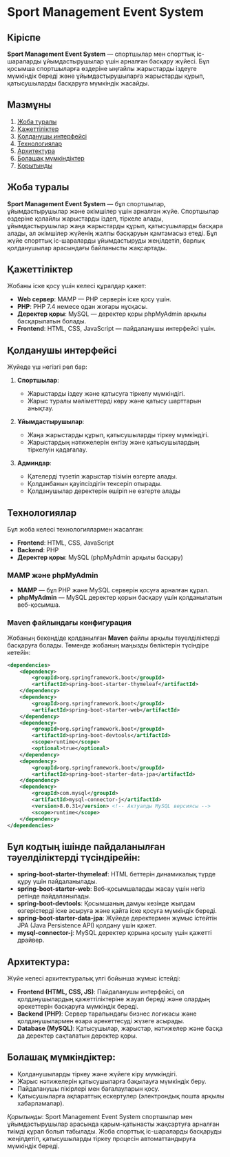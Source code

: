 # Sport Management Event System

## Кіріспе
**Sport Management Event System** — спортшылар мен спорттық іс-шараларды ұйымдастырушылар үшін арналған басқару жүйесі. Бұл қосымша спортшыларға өздеріне ыңғайлы жарыстарды іздеуге мүмкіндік береді және ұйымдастырушыларға жарыстарды құрып, қатысушыларды басқаруға мүмкіндік жасайды.

## Мазмұны
1. [Жоба туралы](#жоба-туралы)
2. [Қажеттіліктер](#қажеттіліктер)
3. [Қолданушы интерфейсі](#қолданушы-интерфейсі)
4. [Технологиялар](#технологиялар)
5. [Архитектура](#архитектура)
6. [Болашақ мүмкіндіктер](#болашақ-мүмкіндіктер)
7. [Қорытынды](#қорытынды)

## Жоба туралы
**Sport Management Event System** — бұл спортшылар, ұйымдастырушылар және әкімшілер үшін арналған жүйе. Спортшылар өздеріне қолайлы жарыстарды іздеп, тіркеле алады, ұйымдастырушылар жаңа жарыстарды құрып, қатысушыларды басқара алады, ал әкімшілер жүйенің жалпы басқаруын қамтамасыз етеді. Бұл жүйе спорттық іс-шараларды ұйымдастыруды жеңілдетіп, барлық қолданушылар арасындағы байланысты жақсартады.

## Қажеттіліктер
Жобаны іске қосу үшін келесі құралдар қажет:
- **Web сервер**: MAMP — PHP серверін іске қосу үшін.
- **PHP**: PHP 7.4 немесе одан жоғары нұсқасы.
- **Деректер қоры**: MySQL — деректер қоры phpMyAdmin арқылы басқарылатын болады.
- **Frontend**: HTML, CSS, JavaScript — пайдаланушы интерфейсі үшін.

## Қолданушы интерфейсі
Жүйеде үш негізгі рөл бар:
1. **Спортшылар**:
   - Жарыстарды іздеу және қатысуға тіркелу мүмкіндігі.
   - Жарыс туралы мәліметтерді көру және қатысу шарттарын анықтау.
   
2. **Ұйымдастырушылар**:
   - Жаңа жарыстарды құрып, қатысушыларды тіркеу мүмкіндігі.
   - Жарыстардың нәтижелерін енгізу және қатысушылардың тіркелуін қадағалау.

3. **Админдар**:
   - Қателерді түзетіп жарыстар тізімін өзгерте алады.
   - Қолданбанын қауіпсіздігін тексеріп отырады.
   - Қолданушылар деректерін өшіріп не өзгерте алады

## Технологиялар
Бұл жоба келесі технологиялармен жасалған:
- **Frontend**: HTML, CSS, JavaScript
- **Backend**: PHP
- **Деректер қоры**: MySQL (phpMyAdmin арқылы басқару)

### MAMP және phpMyAdmin
- **MAMP** — бұл PHP және MySQL серверін қосуға арналған құрал.
- **phpMyAdmin** — MySQL деректер қорын басқару үшін қолданылатын веб-қосымша.

### Maven файлындағы конфигурация
Жобаның бекендіде қолданылған **Maven** файлы арқылы тәуелділіктерді басқаруға болады. Төменде жобаның маңызды бөліктерін түсіндіре кетейін:

```xml
<dependencies>
    <dependency>
        <groupId>org.springframework.boot</groupId>
        <artifactId>spring-boot-starter-thymeleaf</artifactId>
    </dependency>
    <dependency>
        <groupId>org.springframework.boot</groupId>
        <artifactId>spring-boot-starter-web</artifactId>
    </dependency>
    <dependency>
        <groupId>org.springframework.boot</groupId>
        <artifactId>spring-boot-devtools</artifactId>
        <scope>runtime</scope>
        <optional>true</optional>
    </dependency>
    <dependency>
        <groupId>org.springframework.boot</groupId>
        <artifactId>spring-boot-starter-data-jpa</artifactId>
    </dependency>
    <dependency>
        <groupId>com.mysql</groupId>
        <artifactId>mysql-connector-j</artifactId>
        <version>8.0.31</version> <!-- Актуалды MySQL версиясы -->
        <scope>runtime</scope>
    </dependency>
</dependencies>
```

## Бұл кодтың ішінде пайдаланылған тәуелділіктерді түсіндірейін:
- **spring-boot-starter-thymeleaf**: HTML беттерін динамикалық түрде құру үшін пайдаланылады.
- **spring-boot-starter-web**: Веб-қосымшаларды жасау үшін негіз ретінде пайдаланылады.
- **spring-boot-devtools**: Қосымшаның дамуы кезінде жылдам өзгерістерді іске асыруға және қайта іске қосуға мүмкіндік береді.
- **spring-boot-starter-data-jpa**: Жүйеде деректермен жұмыс істейтін JPA (Java Persistence API) қолдану үшін қажет.
- **mysql-connector-j**: MySQL деректер қорына қосылу үшін қажетті драйвер.

## Архитектура:
Жүйе келесі архитектуралық үлгі бойынша жұмыс істейді:
- **Frontend (HTML, CSS, JS)**: Пайдаланушы интерфейсі, ол қолданушылардың қажеттіліктеріне жауап береді және олардың әрекеттерін басқаруға мүмкіндік береді.
- **Backend (PHP)**: Сервер тарапындағы бизнес логикасы және қолданушылармен өзара әрекеттесуді жүзеге асырады.
- **Database (MySQL)**: Қатысушылар, жарыстар, нәтижелер және басқа да деректер сақталатын деректер қоры.

## Болашақ мүмкіндіктер:
- Қолданушыларды тіркеу және жүйеге кіру мүмкіндігі.
- Жарыс нәтижелерін қатысушыларға бақылауға мүмкіндік беру.
- Пайдаланушы пікірлері мен бағалауларын қосу.
- Қатысушыларға ақпараттық ескертулер (электрондық пошта арқылы хабарламалар).

*Қорытынды*:
Sport Management Event System спортшылар мен ұйымдастырушылар арасында қарым-қатынасты жақсартуға арналған тиімді құрал болып табылады. Жоба спорттық іс-шараларды басқаруды жеңілдетіп, қатысушыларды тіркеу      процесін автоматтандыруға мүмкіндік береді.
